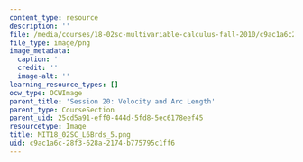 ```yaml
---
content_type: resource
description: ''
file: /media/courses/18-02sc-multivariable-calculus-fall-2010/c9ac1a6c28f3628a2174b775795c1ff6_MIT18_02SC_L6Brds_5.png
file_type: image/png
image_metadata:
  caption: ''
  credit: ''
  image-alt: ''
learning_resource_types: []
ocw_type: OCWImage
parent_title: 'Session 20: Velocity and Arc Length'
parent_type: CourseSection
parent_uid: 25cd5a91-eff0-444d-5fd8-5ec6178eef45
resourcetype: Image
title: MIT18_02SC_L6Brds_5.png
uid: c9ac1a6c-28f3-628a-2174-b775795c1ff6
---
```

